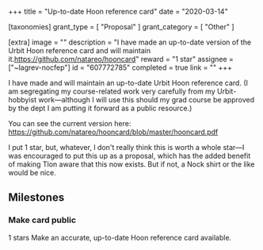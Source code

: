 +++
title = "Up-to-date Hoon reference card"
date = "2020-03-14"

[taxonomies]
grant_type = [ "Proposal" ]
grant_category = [ "Other" ]

[extra]
image = ""
description = "I have made an up-to-date version of the Urbit Hoon reference card and will maintain it.https://github.com/natareo/hooncard"
reward = "1 star"
assignee = ["~lagrev-nocfep"]
id = "607772785"
completed = true
link = ""
+++

I have made and will maintain an up-to-date Urbit Hoon reference card. (I am segregating my course-related work very carefully from my Urbit-hobbyist work—although I will use this should my grad course be approved by the dept I am putting it forward as a public resource.)

You can see the current version here: https://github.com/natareo/hooncard/blob/master/hooncard.pdf

I put 1 star, but, whatever, I don't really think this is worth a whole star—I was encouraged to put this up as a proposal, which has the added benefit of making Tlon aware that this now exists. But if not, a Nock shirt or the like would be nice.

## Milestones

### Make card public

1 stars
Make an accurate, up-to-date Hoon reference card available.
